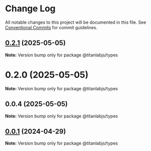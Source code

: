 # Change Log

All notable changes to this project will be documented in this file.
See [Conventional Commits](https://conventionalcommits.org) for commit guidelines.

## [0.2.1](https://github.com/cyberk-lab/titanlabjs/compare/v0.2.0...v0.2.1) (2025-05-05)

**Note:** Version bump only for package @titanlabjs/types

# 0.2.0 (2025-05-05)

**Note:** Version bump only for package @titanlabjs/types

## 0.0.4 (2025-05-05)

**Note:** Version bump only for package @titanlabjs/types

## [0.0.1](https://github.com/cyberk-lab/titanlabjs/compare/@titanlabjs/types@0.0.9...@titanlabjs/types@0.0.1) (2024-04-29)

**Note:** Version bump only for package @titanlabjs/types
